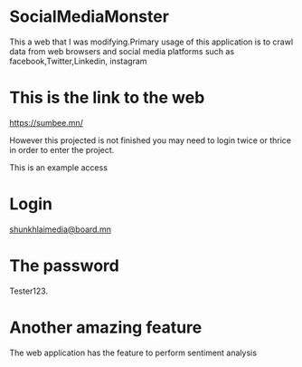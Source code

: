 # SocialMediaMonster

This a web that I was modifying.Primary usage of this application is to crawl data from web browsers and social media platforms such as facebook,Twitter,Linkedin,
instagram


# This is the link to the web 
https://sumbee.mn/


However this projected is not finished you may need to login twice or thrice in order to enter the project.

This is an example access 
# Login

shunkhlaimedia@board.mn

# The password

Tester123.

# Another amazing feature 

The web application has the feature to perform sentiment analysis 
